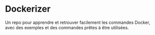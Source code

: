 # Dockerizer
Un repo pour apprendre et retrouver facilement les commandes Docker, avec des exemples et des commandes prêtes à être utilisées.
